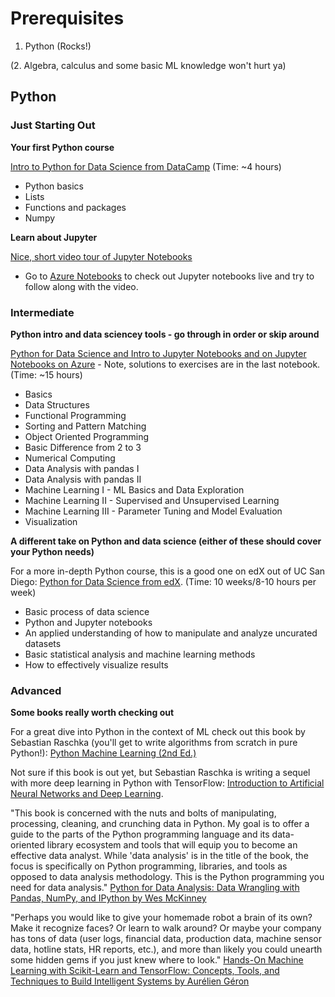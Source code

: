 # Prerequisites

1.  Python (Rocks!)

(2. Algebra, calculus and some basic ML knowledge won't hurt ya)

## Python

### Just Starting Out

**Your first Python course**

[Intro to Python for Data Science from DataCamp](https://www.datacamp.com/courses/intro-to-python-for-data-science) (Time:  ~4 hours)

  * Python basics
  * Lists
  * Functions and packages
  * Numpy

**Learn about Jupyter**

[Nice, short video tour of Jupyter Notebooks](https://www.youtube.com/watch?v=jZ952vChhuI)

  * Go to [Azure Notebooks](https://notebooks.azure.com) to check out Jupyter notebooks live and try to follow along with the video.

### Intermediate

**Python intro and data sciencey tools - go through in order or skip around**

[Python for Data Science and Intro to Jupyter Notebooks and on Jupyter Notebooks on Azure](https://notebooks.azure.com/rheartpython/libraries/PythonDS101) - Note, solutions to exercises are in the last notebook. (Time: ~15 hours)

* Basics
* Data Structures
* Functional Programming
* Sorting and Pattern Matching
* Object Oriented Programming
* Basic Difference from 2 to 3
* Numerical Computing
* Data Analysis with pandas I
* Data Analysis with pandas II
* Machine Learning I - ML Basics and Data Exploration
* Machine Learning II - Supervised and Unsupervised Learning
* Machine Learning III - Parameter Tuning and Model Evaluation
* Visualization

**A different take on Python and data science (either of these should cover your Python needs)**

For a more in-depth Python course, this is a good one on edX out of UC San Diego:  [Python for Data Science from edX](https://www.edx.org/course/python-data-science-uc-san-diegox-dse200x).  (Time:  10 weeks/8-10 hours per week)

* Basic process of data science
* Python and Jupyter notebooks
* An applied understanding of how to manipulate and analyze uncurated datasets
* Basic statistical analysis and machine learning methods
* How to effectively visualize results

### Advanced

**Some books really worth checking out**

For a great dive into Python in the context of ML check out this book by Sebastian Raschka (you'll get to write algorithms from scratch in pure Python!): [Python Machine Learning (2nd Ed.)](https://github.com/rasbt/python-machine-learning-book-2nd-edition)

Not sure if this book is out yet, but Sebastian Raschka is writing a sequel with more deep learning in Python with TensorFlow: [Introduction to Artificial Neural Networks and Deep Learning](https://leanpub.com/ann-and-deeplearning).

"This book is concerned with the nuts and bolts of manipulating, processing, cleaning, and crunching data in Python. My goal is to offer a guide to the parts of the Python programming language and its data-oriented library ecosystem and tools that will equip you to become an effective data analyst. While 'data analysis' is in the title of the book, the focus is specifically on Python programming, libraries, and tools as opposed to data analysis methodology. This is the Python programming you need for data analysis."  [Python for Data Analysis: Data Wrangling with Pandas, NumPy, and IPython by Wes McKinney](https://www.amazon.com/Python-Data-Analysis-Wrangling-IPython/dp/1491957662/)

"Perhaps you would like to give your homemade robot a brain of its own? Make it recognize faces? Or learn to walk around? Or maybe your company has tons of data (user logs, financial data, production data, machine sensor data, hotline stats, HR reports, etc.), and more than likely you could unearth some hidden gems if you just knew where to look." [Hands-On Machine Learning with Scikit-Learn and TensorFlow: Concepts, Tools, and Techniques to Build Intelligent Systems by Aurélien Géron](https://www.amazon.com/Hands-Machine-Learning-Scikit-Learn-TensorFlow/dp/1491962291)